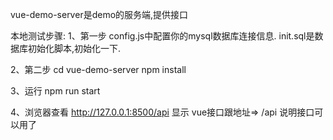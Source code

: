 vue-demo-server是demo的服务端,提供接口

本地测试步骤:
1、第一步
config.js中配置你的mysql数据库连接信息.
init.sql是数据库初始化脚本,初始化一下.

2、第二步
cd vue-demo-server
npm install

3、运行
npm run start

4、浏览器查看
http://127.0.0.1:8500/api
显示 vue接口跟地址=> /api 说明接口可以用了